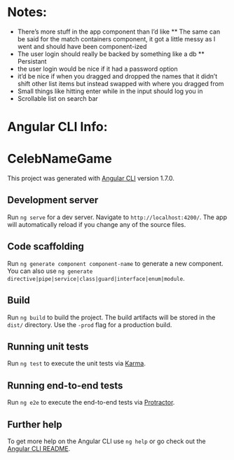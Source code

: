 # Notes:
* There’s more stuff in the app component than I’d like
** The same can be said for the match containers component, it got a little messy as I went and should have been component-ized 
* The user login should really be backed by something like a db
** Persistant
* the user login would be nice if it had a password option
* it’d be nice if when you dragged and dropped the names that it didn’t shift other list items but instead swapped with where you dragged from
* Small things like hitting enter while in the input should log you in
* Scrollable list on search bar

# Angular CLI Info:

# CelebNameGame

This project was generated with [Angular CLI](https://github.com/angular/angular-cli) version 1.7.0.

## Development server

Run `ng serve` for a dev server. Navigate to `http://localhost:4200/`. The app will automatically reload if you change any of the source files.

## Code scaffolding

Run `ng generate component component-name` to generate a new component. You can also use `ng generate directive|pipe|service|class|guard|interface|enum|module`.

## Build

Run `ng build` to build the project. The build artifacts will be stored in the `dist/` directory. Use the `-prod` flag for a production build.

## Running unit tests

Run `ng test` to execute the unit tests via [Karma](https://karma-runner.github.io).

## Running end-to-end tests

Run `ng e2e` to execute the end-to-end tests via [Protractor](http://www.protractortest.org/).

## Further help

To get more help on the Angular CLI use `ng help` or go check out the [Angular CLI README](https://github.com/angular/angular-cli/blob/master/README.md).
